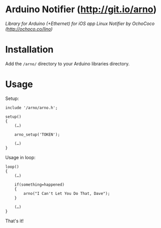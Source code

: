 Arduino Notifier (<http://git.io/arno>)
=======================================
*Library for Arduino (+Ethernet) for iOS app Linux Notifier by OchoCoco (<http://ochoco.co/lino>)*

Installation
============

Add the `/arno/` directory to your Arduino libraries directory.

Usage
=====

Setup:
	
	include '/arno/arno.h';
	
	setup()	
	{
		(…)
		
		arno_setup('TOKEN');
		
		(…)
	}
	
Usage in loop:	
	
	loop()
	{
    	(…)
    	
    	if(something=happened)
    	{
    		arno("I Can't Let You Do That, Dave");
    	}
    	
    	(…)
    }
    
That's it!